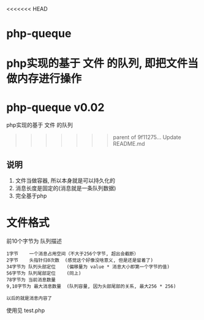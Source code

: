 <<<<<<< HEAD
# php-queque #
php实现的基于 文件 的队列, 即把文件当做内存进行操作
=======
# php-queque v0.02
php实现的基于 文件 的队列
>>>>>>> parent of 9f11275... Update README.md

## 说明 ##

1. 文件当做容器, 所以本身就是可以持久化的
2. 消息长度是固定的(消息就是一条队列数据)
3. 完全基于php

# 文件格式
前10个字节为 队列描述

    1字节    一个消息占用空间（不大于256个字节, 超出会截断）
    2字节    头指针归0次数  (感觉这个好像没啥意义, 但是还是留着了)
    34字节为 队列头部定位    (偏移量为 value * 消息大小即第一个字节的值)
    56字节为 队列尾部定位    (同上)
    78字节为 当前消息数量    
    9,10字节为 最大消息数量  (队列容量, 因为头部尾部的关系, 最大256 * 256)
    
    以后的就是消息内容了


使用见 test.php
